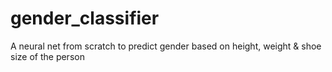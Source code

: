 # gender_classifier
A neural net from scratch to predict gender based on height, weight &amp; shoe size of the person
